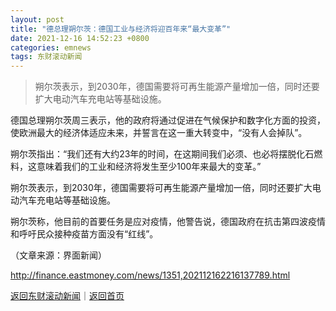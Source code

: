 ```yaml
---
layout: post
title: "德总理朔尔茨：德国工业与经济将迎百年来“最大变革”"
date: 2021-12-16 14:52:23 +0800
categories: emnews
tags: 东财滚动新闻
---
```

> 朔尔茨表示，到2030年，德国需要将可再生能源产量增加一倍，同时还要扩大电动汽车充电站等基础设施。

<p>德国总理朔尔茨周三表示，他的政府将通过促进在气候保护和数字化方面的投资，使欧洲最大的经济体适应未来，并誓言在这一重大转变中，“没有人会掉队”。</p>
 <p>朔尔茨指出：“我们还有大约23年的时间，在这期间我们必须、也必将摆脱化石燃料，这意味着我们的工业和经济将发生至少100年来最大的变革。”</p>
 <p>朔尔茨表示，到2030年，德国需要将可再生能源产量增加一倍，同时还要扩大电动汽车充电站等基础设施。</p>
 <p>朔尔茨称，他目前的首要任务是应对疫情，他警告说，德国政府在抗击第四波疫情和呼吁民众接种疫苗方面没有“红线”。</p><p class="em_media">（文章来源：界面新闻）</p>

<http://finance.eastmoney.com/news/1351,202112162216137789.html>

[返回东财滚动新闻](//finews.withounder.com/emnews/)｜[返回首页](//finews.withounder.com/)